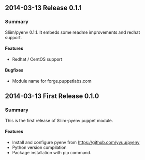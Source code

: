 ## 2014-03-13 Release 0.1.1
### Summary

Sliim/pyenv 0.1.1. It embeds some readme improvements and redhat support.

#### Features
* Redhat / CentOS support

#### Bugfixes
* Module name for forge.puppetlabs.com

## 2014-03-13 First Release 0.1.0
### Summary

This is the first release of Sliim-pyenv puppet module.

#### Features
* Install and configure pyenv from https://github.com/yyuu/pyenv
* Python version compilation
* Package installation with pip command.
